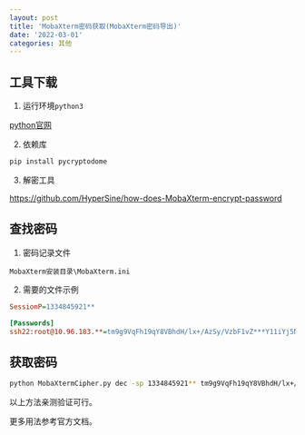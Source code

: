 ```yaml
---
layout: post
title: 'MobaXterm密码获取(MobaXterm密码导出)'
date: '2022-03-01'
categories: 其他
---
```


## 工具下载

1. 运行环境`python3` 

[python官网](https://www.python.org/)

2. 依赖库

``` sh
pip install pycryptodome
```

3. 解密工具

https://github.com/HyperSine/how-does-MobaXterm-encrypt-password


## 查找密码

1. 密码记录文件

`MobaXterm安装目录\MobaXterm.ini`

2. 需要的文件示例

``` ini
SessionP=1334845921**

[Passwords]
ssh22:root@10.96.183.**=tm9g9VqFh19qY8VBhdH/lx+/AzSy/VzbF1vZ***Y11iYj5NK9MSgUNdCcLS7amro0H5Rgmu6+A21Wubv8gCEx8fEFUre8Ot***

```

## 获取密码

``` sh
python MobaXtermCipher.py dec -sp 1334845921** tm9g9VqFh19qY8VBhdH/lx+/AzSy/VzbF1vZ***Y11iYj5NK9MSgUNdCcLS7amro0H5Rgmu6+A21Wubv8gCEx8fEFUre8Ot***
```

以上方法亲测验证可行。

更多用法参考官方文档。